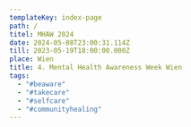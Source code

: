 ```yaml
---
templateKey: index-page
path: /
titel: MHAW 2024
date: 2024-05-08T23:00:31.114Z
till: 2023-05-19T18:00:00.000Z
place: Wien
title: 4. Mental Health Awareness Week Wien
tags:
  - "#beaware"
  - "#takecare"
  - "#selfcare"
  - "#communityhealing"
---
```

